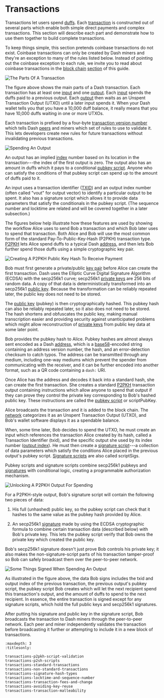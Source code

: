 # Transactions

Transactions let users spend [duffs](../resources/glossary.md#duffs). Each [transaction](../resources/glossary.md#transaction) is constructed out of several parts which enable both simple direct payments and complex transactions. This section will describe each part and demonstrate how to use them together to build complete transactions.

To keep things simple, this section pretends coinbase transactions do not exist. Coinbase transactions can only be created by Dash miners and they're an exception to many of the rules listed below. Instead of pointing out the coinbase exception to each rule, we invite you to read about coinbase transactions in the [block chain](../resources/glossary.md#block-chain) [section](../guide/block-chain.md) of this guide.

![The Parts Of A Transaction](https://dash-docs.github.io/img/dev/en-tx-overview.svg)

The figure above shows the main parts of a Dash transaction. Each transaction has at least one [input](../resources/glossary.md#input) and one [output](../resources/glossary.md#output). Each [input](../resources/glossary.md#input) spends the duffs paid to a previous output. Each [output](../resources/glossary.md#output) then waits as an Unspent Transaction Output (UTXO) until a later input spends it. When your Dash wallet tells you that you have a 10,000 duff balance, it really means that you have 10,000 duffs waiting in one or more UTXOs.

Each transaction is prefixed by a four-byte [transaction version number](../resources/glossary.md#transaction-version-number) which tells Dash [peers](../resources/glossary.md#peer) and miners which set of rules to use to validate it.  This lets developers create new rules for future transactions without invalidating previous transactions.

![Spending An Output](https://dash-docs.github.io/img/dev/en-tx-overview-spending.svg)

An output has an implied [index](../resources/glossary.md#index) number based on its location in the transaction---the index of the first output is zero. The output also has an amount in duffs which it pays to a conditional [pubkey script](../resources/glossary.md#pubkey-script). Anyone who can satisfy the conditions of that pubkey script can spend up to the amount of duffs paid to it.

An input uses a transaction identifier ([TXID](../resources/glossary.md#transaction-identifiers)) and an output index number (often called "vout" for output vector) to identify a particular output to be spent. It also has a signature script which allows it to provide data parameters that satisfy the conditionals in the pubkey script. (The sequence number and locktime are related and will be covered together in a later subsection.)

The figures below help illustrate how these features are used by showing the workflow Alice uses to send Bob a transaction and which Bob later uses to spend that transaction. Both Alice and Bob will use the most common form of the standard Pay-To-Public-Key-Hash (P2PKH) transaction type. [P2PKH](../resources/glossary.md#pay-to-pubkey-hash) lets Alice spend duffs to a typical Dash [address](../resources/glossary.md#address), and then lets Bob further spend those duffs using a simple cryptographic key pair.

![Creating A P2PKH Public Key Hash To Receive Payment](https://dash-docs.github.io/img/dev/en-creating-p2pkh-output.svg)

Bob must first generate a private/public [key pair](../resources/glossary.md#key-pair) before Alice can create the first transaction. Dash uses the Elliptic Curve Digital Signature Algorithm (ECDSA) with the secp256k1 curve; secp256k1 [private keys](../resources/glossary.md#private-key) are 256 bits of random data. A copy of that data is deterministically transformed into an secp256k1 [public key](../resources/glossary.md#public-key). Because the transformation can be reliably repeated later, the public key does not need to be stored.

The [public key](../resources/glossary.md#public-key) (pubkey) is then cryptographically hashed. This pubkey hash can also be reliably repeated later, so it also does not need to be stored. The hash shortens and obfuscates the public key, making manual transcription easier and providing security against unanticipated problems which might allow reconstruction of [private keys](../resources/glossary.md#private-key) from public key data at some later point.

Bob provides the pubkey hash to Alice. Pubkey hashes are almost always sent encoded as a Dash [address](../resources/glossary.md#address), which is a [base58](../resources/glossary.md#base58)-encoded string containing an address version number, the hash, and an error-detection checksum to catch typos. The address can be transmitted through any medium, including one-way mediums which prevent the spender from communicating with the receiver, and it can be further encoded into another format, such as a QR code containing a `dash:` URI.

Once Alice has the address and decodes it back into a standard hash, she can create the first transaction. She creates a standard [P2PKH](../resources/glossary.md#pay-to-pubkey-hash) transaction output containing instructions which allow anyone to spend that output if they can prove they control the private key corresponding to Bob's hashed public key. These instructions are called the [pubkey script](../resources/glossary.md#pubkey-script)
or scriptPubKey.

Alice broadcasts the transaction and it is added to the block chain. The [network](../resources/glossary.md#network) categorizes it as an Unspent Transaction Output (UTXO), and Bob's wallet software displays it as a spendable balance.

When, some time later, Bob decides to spend the UTXO, he must create an input which references the transaction Alice created by its hash, called a Transaction Identifier (txid), and the specific output she used by its index number ([output index](../resources/glossary.md#output-index)). He must then create a [signature script](../resources/glossary.md#signature-script)---a collection of data parameters which satisfy the conditions Alice placed in the previous output's pubkey script.  [Signature scripts](../resources/glossary.md#signature-script) are also called scriptSigs.

Pubkey scripts and signature scripts combine secp256k1 pubkeys and [signatures](../resources/glossary.md#signature) with conditional logic, creating a programmable authorization mechanism.

![Unlocking A P2PKH Output For Spending](https://dash-docs.github.io/img/dev/en-unlocking-p2pkh-output.svg)

For a P2PKH-style output, Bob's signature script will contain the following two pieces of data:

1. His full (unhashed) public key, so the pubkey script can check that it hashes to the same value as the pubkey hash provided by Alice.

2. An secp256k1 [signature](../resources/glossary.md#signature) made by using the ECDSA cryptographic formula to combine certain transaction data (described below) with Bob's private key. This lets the pubkey script verify that Bob owns the private key which created the public key.

Bob's secp256k1 signature doesn't just prove Bob controls his private key; it also makes the non-signature-script parts of his transaction tamper-proof so Bob can safely broadcast them over the peer-to-peer network.

![Some Things Signed When Spending An Output](https://dash-docs.github.io/img/dev/en-signing-output-to-spend.svg)

As illustrated in the figure above, the data Bob signs includes the txid and output index of the previous transaction, the previous output's pubkey script, the pubkey script Bob creates which will let the next recipient spend this transaction's output, and the amount of duffs to spend to the next recipient. In essence, the entire transaction is signed except for any signature scripts, which hold the full public keys and secp256k1 signatures.

After putting his signature and public key in the signature script, Bob broadcasts the transaction to Dash miners through the peer-to-peer network. Each peer and miner independently validates the transaction before broadcasting it further or attempting to include it in a new block of transactions.

```{toctree}
:maxdepth: 3
:titlesonly:

transactions-p2pkh-script-validation
transactions-p2sh-scripts
transactions-standard-transactions
transactions-non-standard-transactions
transactions-signature-hash-types
transactions-locktime-and-sequence-number
transactions-transaction-fees-and-change
transactions-avoiding-key-reuse
transactions-transaction-malleability
```
